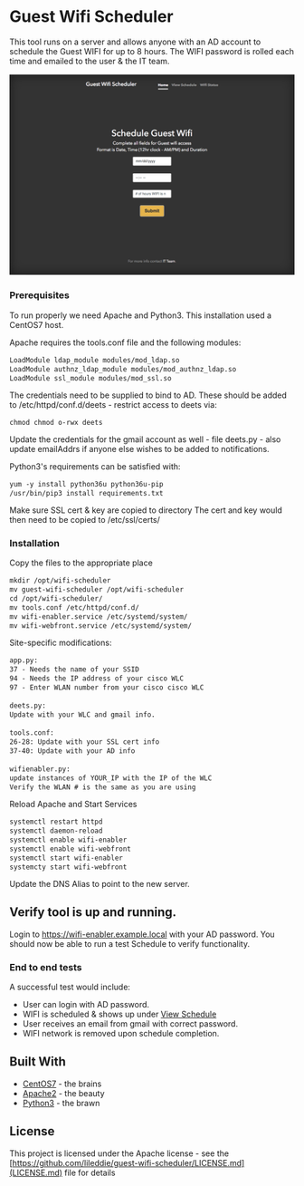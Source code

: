 # Guest Wifi Scheduler

This tool runs on a server and allows anyone with an AD account to schedule the Guest WIFI for up to 8 hours.  The WIFI password is rolled each time and emailed to the user & the IT team.

<p align="center">
  <img src="https://github.com/lileddie/guest-wifi-scheduler/blob/master/images/guest-wifi-scheduler.png" alt="screenshot">
</p>

### Prerequisites

To run properly we need Apache and Python3.  This installation used a CentOS7 host.

Apache requires the tools.conf file and the following modules:
```
LoadModule ldap_module modules/mod_ldap.so
LoadModule authnz_ldap_module modules/mod_authnz_ldap.so
LoadModule ssl_module modules/mod_ssl.so
```

The credentials need to be supplied to bind to AD.  These should be added to /etc/httpd/conf.d/deets - restrict access to deets via:
```
chmod chmod o-rwx deets
```

Update the credentials for the gmail account as well - file deets.py - also update emailAddrs if anyone else wishes to be added to notifications.

Python3's requirements can be satisfied with:
```
yum -y install python36u python36u-pip
/usr/bin/pip3 install requirements.txt
```

Make sure SSL cert & key are copied to directory
The cert and key would then need to be copied to /etc/ssl/certs/

### Installation

Copy the files to the appropriate place
```
mkdir /opt/wifi-scheduler
mv guest-wifi-scheduler /opt/wifi-scheduler
cd /opt/wifi-scheduler/
mv tools.conf /etc/httpd/conf.d/
mv wifi-enabler.service /etc/systemd/system/
mv wifi-webfront.service /etc/systemd/system/
```
Site-specific modifications:
```
app.py:
37 - Needs the name of your SSID
94 - Needs the IP address of your cisco WLC
97 - Enter WLAN number from your cisco cisco WLC

deets.py:
Update with your WLC and gmail info.

tools.conf:
26-28: Update with your SSL cert info
37-40: Update with your AD info

wifienabler.py:
update instances of YOUR_IP with the IP of the WLC
Verify the WLAN # is the same as you are using
```


Reload Apache and Start Services
```
systemctl restart httpd
systemctl daemon-reload
systemctl enable wifi-enabler
systemctl enable wifi-webfront
systemctl start wifi-enabler
systemcty start wifi-webfront
```

Update the DNS Alias to point to the new server.

## Verify tool is up and running.

Login to https://wifi-enabler.example.local with your AD password.
You should now be able to run a test Schedule to verify functionality.

### End to end tests

A successful test would include:
 * User can login with AD password.
 * WIFI is scheduled & shows up under [View Schedule](https://wifi-enabler.example.local/view_schedule)
 * User receives an email from gmail with correct password.
 * WIFI network is removed upon schedule completion.

## Built With

* [CentOS7](https://www.centos.org/) - the brains
* [Apache2](https://httpd.apache.org/) - the beauty
* [Python3](https://www.python.org/) - the brawn

## License

This project is licensed under the Apache license - see the [https://github.com/lileddie/guest-wifi-scheduler/LICENSE.md](LICENSE.md) file for details
